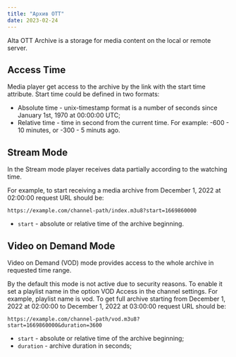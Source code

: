 ```yaml
---
title: "Архив OTT"
date: 2023-02-24
---
```


Alta OTT Archive is a storage for media content on the local or remote server.

## Access Time

Media player get access to the archive by the link with the start time attribute. Start time could be defined in two formats:

- Absolute time - unix-timestamp format is a number of seconds since January 1st, 1970 at 00:00:00 UTC;
- Relative time - time in second from the current time. For example: -600 - 10 minutes, or -300 - 5 minuts ago.

## Stream Mode

In the Stream mode player receives data partially according to the watching time.

For example, to start receiving a media archive from December 1, 2022 at 02:00:00 request URL should be:

```
https://example.com/channel-path/index.m3u8?start=1669860000
```

- `start` - absolute or relative time of the archive beginning.

## Video on Demand Mode

Video on Demand (VOD) mode provides access to the whole archive in requested time range.

By the default this mode is not active due to security reasons. To enable it set a playlist name in the option VOD Access in the channel settings. For example, playlist name is vod. To get full archive starting from December 1, 2022 at 02:00:00 to December 1, 2022 at 03:00:00 request URL should be:

```
https://example.com/channel-path/vod.m3u8?start=1669860000&duration=3600
```

- `start` - absolute or relative time of the archive beginning;
- `duration` - archive duration in seconds;

